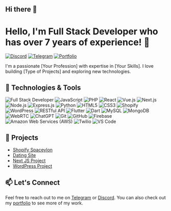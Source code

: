## Hi there 👋

<!--
**jGeorge1126/jGeorge1126** is a ✨ _special_ ✨ repository because its `README.md` (this file) appears on your GitHub profile.

Here are some ideas to get you started:

- 🔭 I’m currently working on ...
- 🌱 I’m currently learning ...
- 👯 I’m looking to collaborate on ...
- 🤔 I’m looking for help with ...
- 💬 Ask me about ...
- 📫 How to reach me: ...
- 😄 Pronouns: ...
- ⚡ Fun fact: ...
-->
# Hello, I'm Full Stack Developer who has over 7 years of experience! 👋

[![Discord](https://img.shields.io/badge/Discord-Yes-7289DA?style=flat&logo=discord)](https://discord.gg/4HVs6H4N)
[![Telegram](https://img.shields.io/badge/Telegram-Yes-2CA5E0?style=flat&logo=telegram)](https://t.me/waitingforhope)
[![Portfolio](https://img.shields.io/badge/-Portfolio-orange?style=flat)](https://yourportfolio.com)

I'm a passionate [Your Profession] with expertise in [Your Skills]. I love building [Type of Projects] and exploring new technologies.

## 🔧 Technologies & Tools

![Full Stack Developer](https://img.shields.io/badge/Full%20Stack-Developer-blue?style=flat)
![JavaScript](https://img.shields.io/badge/-JavaScript-yellow?style=flat&logo=javascript&logoColor=white)
![PHP](https://img.shields.io/badge/PHP-Yes-blue?style=flat&logo=php)
![React](https://img.shields.io/badge/-React-blue?style=flat&logo=react&logoColor=white)
![Vue.js](https://img.shields.io/badge/-Vue.js-green?style=flat&logo=vue.js&logoColor=white)
![Next.js](https://img.shields.io/badge/-Next.js-black?style=flat&logo=next.js&logoColor=white)
![Node.js](https://img.shields.io/badge/-Node.js-green?style=flat&logo=node.js&logoColor=white)
![Express.js](https://img.shields.io/badge/-Express.js-lightgrey?style=flat&logo=express&logoColor=white)
![Python](https://img.shields.io/badge/-Python-blue?style=flat&logo=python&logoColor=white)
![HTML5](https://img.shields.io/badge/-HTML5-orange?style=flat&logo=html5&logoColor=white)
![CSS3](https://img.shields.io/badge/-CSS3-blue?style=flat&logo=css3&logoColor=white)
![Shopify](https://img.shields.io/badge/Shopify-Yes-green?style=flat&logo=shopify)
![WordPress](https://img.shields.io/badge/WordPress-Yes-blue?style=flat&logo=wordpress)
![RESTful API](https://img.shields.io/badge/RESTful%20API-Yes-green?style=flat)
![Flutter](https://img.shields.io/badge/-Flutter-blue?flat&logo=flutter&logoColor=white)
![Dart](https://img.shields.io/badge/-Dart-blue?style=flat&logo=dart&logoColor=white)
![MySQL](https://img.shields.io/badge/MySQL-Yes-blue?style=flat&logo=mysql)
![MongoDB](https://img.shields.io/badge/MongoDB-Yes-green?style=flat&logo=mongodb)
![WebRTC](https://img.shields.io/badge/WebRTC-Yes-blue?style=flat)
![ChatGPT](https://img.shields.io/badge/ChatGPT-Yes-9cf?style=flat&logo=openai)
![Git](https://img.shields.io/badge/-Git-black?style=flat&logo=git&logoColor=white)
![GitHub](https://img.shields.io/badge/-GitHub-black?style=flat&logo=github&logoColor=white)
![Firebase](https://img.shields.io/badge/Firebase-Yes-orange?style=flat&logo=firebase)
![Amazon Web Services (AWS)](https://img.shields.io/badge/AWS-Yes-yellow?style=flat&logo=amazon-aws)
![Twilio](https://img.shields.io/badge/Twilio-Yes-blue?style=flat&logo=twilio)
![VS Code](https://img.shields.io/badge/-VS%20Code-blueviolet?style=flat&logo=visual-studio-code&logoColor=white)


## 🚀 Projects

- [Shopify Spaceylon](https://spaceyloncanada.ca)
- [Dating Site](https://losmagz.com)
- [Next JS Project](https://www.seamless-digital.com)
- [WordPress Project](https://indeco.it/en/)

## 📫 Let's Connect

Feel free to reach out to me on [Telegram]([waitingforhope](https://t.me/waitingforhope)) or [Discord](https://discord.gg/4HVs6H4N). You can also check out my [portfolio](https://yourportfolio.com) to see more of my work.

